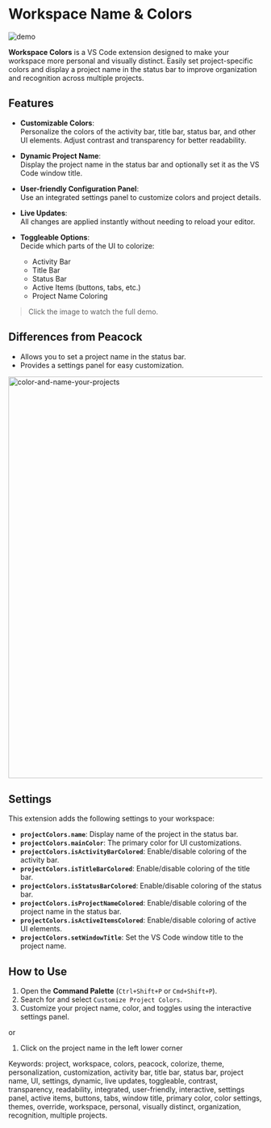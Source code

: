 # Workspace Name & Colors
![demo](https://github.com/user-attachments/assets/b751b5ec-cb4d-4791-af76-ee2292d41eda)

**Workspace Colors** is a VS Code extension designed to make your workspace more personal and visually distinct. Easily set project-specific colors and display a project name in the status bar to improve organization and recognition across multiple projects.

## Features

- **Customizable Colors**:  
  Personalize the colors of the activity bar, title bar, status bar, and other UI elements. Adjust contrast and transparency for better readability.
  
- **Dynamic Project Name**:  
  Display the project name in the status bar and optionally set it as the VS Code window title.

- **User-friendly Configuration Panel**:  
  Use an integrated settings panel to customize colors and project details.

- **Live Updates**:  
  All changes are applied instantly without needing to reload your editor.

- **Toggleable Options**:  
  Decide which parts of the UI to colorize:
  - Activity Bar
  - Title Bar
  - Status Bar
  - Active Items (buttons, tabs, etc.)
  - Project Name Coloring

> Click the image to watch the full demo.

## Differences from Peacock
- Allows you to set a project name in the status bar.
- Provides a settings panel for easy customization.

<img width="794" alt="color-and-name-your-projects" src="https://github.com/user-attachments/assets/78b62cff-bc63-4f87-bca6-d6a78df24fbb" />

## Settings

This extension adds the following settings to your workspace:

- **`projectColors.name`**: Display name of the project in the status bar.
- **`projectColors.mainColor`**: The primary color for UI customizations.
- **`projectColors.isActivityBarColored`**: Enable/disable coloring of the activity bar.
- **`projectColors.isTitleBarColored`**: Enable/disable coloring of the title bar.
- **`projectColors.isStatusBarColored`**: Enable/disable coloring of the status bar.
- **`projectColors.isProjectNameColored`**: Enable/disable coloring of the project name in the status bar.
- **`projectColors.isActiveItemsColored`**: Enable/disable coloring of active UI elements.
- **`projectColors.setWindowTitle`**: Set the VS Code window title to the project name.

## How to Use

1. Open the **Command Palette** (`Ctrl+Shift+P` or `Cmd+Shift+P`).
2. Search for and select `Customize Project Colors`.
3. Customize your project name, color, and toggles using the interactive settings panel.

or

1. Click on the project name in the left lower corner

Keywords: project, workspace, colors, peacock, colorize, theme, personalization, customization, activity bar, title bar, status bar, project name, UI, settings, dynamic, live updates, toggleable, contrast, transparency, readability, integrated, user-friendly, interactive, settings panel, active items, buttons, tabs, window title, primary color, color settings, themes, override, workspace, personal, visually distinct, organization, recognition, multiple projects.
